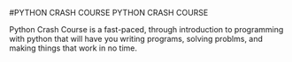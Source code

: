 #PYTHON CRASH COURSE
PYTHON CRASH COURSE

Python Crash Course is a fast-paced, through introduction to programming with python that will have you writing programs, solving problms, and making things that work in no time.
